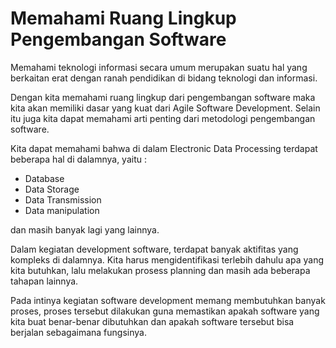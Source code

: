 # Memahami Ruang Lingkup Pengembangan Software

Memahami teknologi informasi secara umum merupakan suatu hal yang berkaitan erat dengan ranah pendidikan di bidang teknologi dan informasi. 

Dengan kita memahami ruang lingkup dari pengembangan software maka kita akan memiliki dasar yang kuat dari Agile Software Development. Selain itu juga kita dapat memahami arti penting dari metodologi pengembangan software.

Kita dapat memahami bahwa di dalam Electronic Data Processing terdapat beberapa hal di dalamnya, yaitu :

- Database
- Data Storage
- Data Transmission
- Data manipulation

dan masih banyak lagi yang lainnya.

Dalam kegiatan development software, terdapat banyak aktifitas yang kompleks di dalamnya. Kita harus mengidentifikasi terlebih dahulu apa yang kita butuhkan, lalu melakukan prosess planning dan masih ada beberapa tahapan lainnya.

Pada intinya kegiatan software development memang membutuhkan banyak proses, proses tersebut dilakukan guna memastikan apakah software yang kita buat benar-benar dibutuhkan dan apakah software tersebut bisa berjalan sebagaimana fungsinya.

